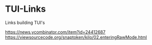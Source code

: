 # TUI-Links
Links building TUI's

https://news.ycombinator.com/item?id=24412687
https://viewsourcecode.org/snaptoken/kilo/02.enteringRawMode.html
